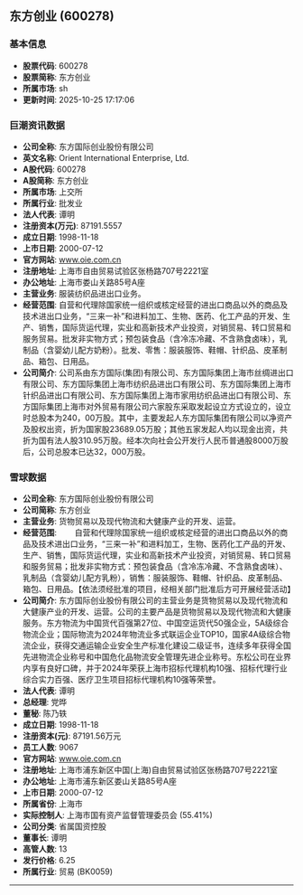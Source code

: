 ## 东方创业 (600278)

### 基本信息

- **股票代码**: 600278
- **股票简称**: 东方创业
- **所属市场**: sh
- **更新时间**: 2025-10-25 17:17:06

### 巨潮资讯数据

- **公司全称**: 东方国际创业股份有限公司
- **英文名称**: Orient International Enterprise, Ltd.
- **A股代码**: 600278
- **A股简称**: 东方创业
- **所属市场**: 上交所
- **所属行业**: 批发业
- **法人代表**: 谭明
- **注册资本(万元)**: 87191.5557
- **成立日期**: 1998-11-18
- **上市日期**: 2000-07-12
- **官方网站**: www.oie.com.cn
- **注册地址**: 上海市自由贸易试验区张杨路707号2221室
- **办公地址**: 上海市娄山关路85号A座
- **主营业务**: 服装纺织品进出口业务。
- **经营范围**: 自营和代理除国家统一组织或核定经营的进出口商品以外的商品及技术进出口业务，“三来一补”和进料加工、生物、医药、化工产品的开发、生产、销售，国际货运代理，实业和高新技术产业投资，对销贸易、转口贸易和服务贸易。批发非实物方式；预包装食品（含冷冻冷藏、不含熟食卤味），乳制品（含婴幼儿配方奶粉）。批发、零售：服装服饰、鞋帽、针织品、皮革制品、箱包、日用品。
- **公司简介**: 公司系由东方国际(集团)有限公司、东方国际集团上海市丝绸进出口有限公司、东方国际集团上海市纺织品进出口有限公司、东方国际集团上海市针织品进出口有限公司、东方国际集团上海市家用纺织品进出口有限公司、东方国际集团上海市对外贸易有限公司六家股东采取发起设立方式设立的，设立时总股本为240，00万股。其中，主要发起人东方国际集团有限公司以净资产及股权出资，折为国家股23689.05万股；其他五家发起人均以现金出资，共折为国有法人股310.95万股。经本次向社会公开发行人民币普通股8000万股后，公司总股本已达32，000万股。

### 雪球数据

- **公司全称**: 东方国际创业股份有限公司
- **公司简称**: 东方创业
- **主营业务**: 货物贸易以及现代物流和大健康产业的开发、运营。
- **经营范围**: 　　自营和代理除国家统一组织或核定经营的进出口商品以外的商品及技术进出口业务，“三来一补”和进料加工，生物、医药化工产品的开发、生产、销售，国际货运代理，实业和高新技术产业投资，对销贸易、转口贸易和服务贸易；批发非实物方式：预包装食品（含冷冻冷藏、不含熟食卤味）、乳制品（含婴幼儿配方乳粉），销售：服装服饰、鞋帽、针织品、皮革制品、箱包、日用品。【依法须经批准的项目，经相关部门批准后方可开展经营活动】
- **公司简介**: 东方国际创业股份有限公司的主营业务是货物贸易以及现代物流和大健康产业的开发、运营。公司的主要产品是货物贸易以及现代物流和大健康服务。东方物流为中国货代百强第27位、中国空运货代50强企业，5A级综合物流企业；国际物流为2024年物流业多式联运企业TOP10，国家4A级综合物流企业，获得交通运输企业安全生产标准化建设二级证书，连续多年获得全国先进物流企业称号和中国危化品物流安全管理先进企业称号。东松公司在业界内享有良好口碑，并于2024年荣获上海市招标代理机构10强、招标代理行业综合实力百强、医疗卫生项目招标代理机构10强等荣誉。
- **法人代表**: 谭明
- **总经理**: 党晔
- **董秘**: 陈乃轶
- **成立日期**: 1998-11-18
- **注册资本(元)**: 87191.56万元
- **员工人数**: 9067
- **官方网站**: www.oie.com.cn
- **注册地址**: 上海市浦东新区中国(上海)自由贸易试验区张杨路707号2221室
- **办公地址**: 上海市浦东新区娄山关路85号A座
- **上市日期**: 2000-07-12
- **所属省份**: 上海市
- **实际控制人**: 上海市国有资产监督管理委员会 (55.41%)
- **公司分类**: 省属国资控股
- **董事长**: 谭明
- **高管人数**: 13
- **发行价格**: 6.25
- **所属行业**: 贸易 (BK0059)

---